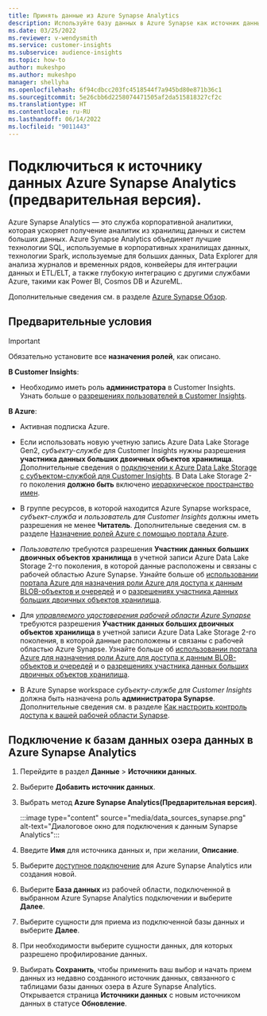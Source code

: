 ```yaml
---
title: Принять данные из Azure Synapse Analytics
description: Используйте базу данных в Azure Synapse как источник данных в Dynamics 365 Customer Insights.
ms.date: 03/25/2022
ms.reviewer: v-wendysmith
ms.service: customer-insights
ms.subservice: audience-insights
ms.topic: how-to
author: mukeshpo
ms.author: mukeshpo
manager: shellyha
ms.openlocfilehash: 6f94cdbcc203fc4518544f7a945bd80e871b36c1
ms.sourcegitcommit: 5e26cbb6d2258074471505af2da515818327cf2c
ms.translationtype: HT
ms.contentlocale: ru-RU
ms.lasthandoff: 06/14/2022
ms.locfileid: "9011443"
---
```

# <a name="connect-an-azure-synapse-analytics-data-source-preview"></a>Подключиться к источнику данных Azure Synapse Analytics (предварительная версия).

Azure Synapse Analytics — это служба корпоративной аналитики, которая ускоряет получение аналитик из хранилищ данных и систем больших данных. Azure Synapse Analytics объединяет лучшие технологии SQL, используемые в корпоративных хранилищах данных, технологии Spark, используемые для больших данных, Data Explorer для анализа журналов и временных рядов, конвейеры для интеграции данных и ETL/ELT, а также глубокую интеграцию с другими службами Azure, такими как Power BI, Cosmos DB и AzureML.

Дополнительные сведения см. в разделе [Azure Synapse Обзор](/azure/synapse-analytics/overview-what-is).

## <a name="prerequisites"></a>Предварительные условия

> [!IMPORTANT]
> Обязательно установите все **назначения ролей**, как описано.  

**В Customer Insights**:

* Необходимо иметь роль **администратора** в Customer Insights. Узнать больше о [разрешениях пользователей в Customer Insights](permissions.md#assign-roles-and-permissions).

**В Azure**:

- Активная подписка Azure.

- Если использовать новую учетную запись Azure Data Lake Storage Gen2, *субъекту-службе* для Customer Insights нужны разрешения **участника данных больших двоичных объектов хранилища**. Дополнительные сведения о [подключении к Azure Data Lake Storage с субъектом-службой для Customer Insights](connect-service-principal.md). В Data Lake Storage 2-го поколения **должно быть** включено [иерархическое пространство имен](/azure/storage/blobs/data-lake-storage-namespace).

- В группе ресурсов, в которой находится Azure Synapse workspace, *субъект-служба* и *пользователь для Customer Insights* должны иметь разрешения не менее **Читатель**. Дополнительные сведения см. в разделе [Назначение ролей Azure с помощью портала Azure](/azure/role-based-access-control/role-assignments-portal).

- *Пользователю* требуются разрешения **Участник данных больших двоичных объектов хранилища** в учетной записи Azure Data Lake Storage 2-го поколения, в которой данные расположены и связаны с рабочей областью Azure Synapse. Узнайте больше об [использовании портала Azure для назначения роли Azure для доступа к данным BLOB-объектов и очередей](/azure/storage/common/storage-auth-aad-rbac-portal) и о [разрешениях участника данных больших двоичных объектов хранилища](/azure/role-based-access-control/built-in-roles#storage-blob-data-contributor).

- Для *[управляемого удостоверения рабочей области Azure Synapse](/azure/synapse-analytics/security/synapse-workspace-managed-identity)* требуются разрешения **Участник данных больших двоичных объектов хранилища** в учетной записи Azure Data Lake Storage 2-го поколения, в которой данные расположены и связаны с рабочей областью Azure Synapse. Узнайте больше об [использовании портала Azure для назначения роли Azure для доступа к данным BLOB-объектов и очередей](/azure/storage/common/storage-auth-aad-rbac-portal) и о [разрешениях участника данных больших двоичных объектов хранилища](/azure/role-based-access-control/built-in-roles#storage-blob-data-contributor).

- В Azure Synapse workspace *субъекту-службе для Customer Insights* должна быть назначена роль **администратора Synapse**. Дополнительные сведения см. в разделе [Как настроить контроль доступа к вашей рабочей области Synapse](/azure/synapse-analytics/security/how-to-set-up-access-control).

## <a name="connect-to-the-data-lake-database-in-azure-synapse-analytics"></a>Подключение к базам данных озера данных в Azure Synapse Analytics

1. Перейдите в раздел **Данные** > **Источники данных**.

1. Выберите **Добавить источник данных**.

1. Выбрать метод **Azure Synapse Analytics(Предварительная версия)**.

   :::image type="content" source="media/data_sources_synapse.png" alt-text="Диалоговое окно для подключения к данным Synapse Analytics":::
  
1. Введите **Имя** для источника данных и, при желании, **Описание**.

1. Выберите [доступное подключение](connections.md) для Azure Synapse Analytics или создания новой.

1. Выберите **База данных** из рабочей области, подключенной в выбранном Azure Synapse Analytics подключении и выберите **Далее**.

1. Выберите сущности для приема из подключенной базы данных и выберите **Далее**.

1. При необходимости выберите сущности данных, для которых разрешено профилирование данных.

1. Выбирать **Сохранить**, чтобы применить ваш выбор и начать прием данных из недавно созданного источник данных, связанного с таблицами базы данных озера в Azure Synapse Analytics. Открывается страница **Источники данных** с новым источником данных в статусе **Обновление**.
